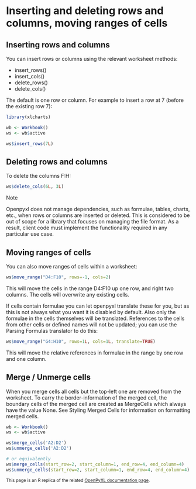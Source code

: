 # Inserting and deleting rows and columns, moving ranges of cells

## Inserting rows and columns

You can insert rows or columns using the relevant worksheet methods:

- insert_rows()
- insert_cols()
- delete_rows()
- delete_cols()

The default is one row or column. For example to insert a row at 7 (before the existing row 7):

```r
library(xlcharts)

wb <- Workbook()
ws <- wb$active

ws$insert_rows(7L)
```

## Deleting rows and columns

To delete the columns F:H:

```r
ws$delete_cols(6L, 3L)
```

<div class="admonition note">
<p class="admonition-title">Note</p>
<p>Openpyxl does not manage dependencies, such as formulae, tables, charts, etc., when rows or columns are inserted or deleted. This is considered to be out of scope for a library that focuses on managing the file format. As a result, client code must implement the functionality required in any particular use case.</p>
</div>

## Moving ranges of cells

You can also move ranges of cells within a worksheet:

```r
ws$move_range("D4:F10", rows=-1, cols=2)
```

This will move the cells in the range D4:F10 up one row, and right two columns. The cells will overwrite any existing cells.

If cells contain formulae you can let openpyxl translate these for you, but as this is not always what you want it is disabled by default. Also only the formulae in the cells themselves will be translated. References to the cells from other cells or defined names will not be updated; you can use the Parsing Formulas translator to do this:

```r
ws$move_range("G4:H10", rows=1L, cols=1L, translate=TRUE)
```

This will move the relative references in formulae in the range by one row and one column.

## Merge / Unmerge cells

When you merge cells all cells but the top-left one are removed from the worksheet. To carry the border-information of the merged cell, the boundary cells of the merged cell are created as MergeCells which always have the value None. See Styling Merged Cells for information on formatting merged cells.

```r
wb <- Workbook()
ws <- wb$active

ws$merge_cells('A2:D2')
ws$unmerge_cells('A2:D2')

# or equivalently
ws$merge_cells(start_row=2, start_column=1, end_row=4, end_column=4)
ws$unmerge_cells(start_row=2, start_column=1, end_row=4, end_column=4)
```

<small>This page is an R replica of the related [OpenPyXL documentation page](https://openpyxl.readthedocs.io/en/stable/editing_worksheets.html).</small>
